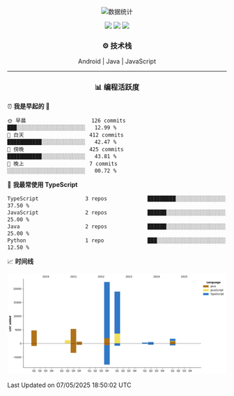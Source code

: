 <div align="center">
 
<!--<img src="longmao.gif" width=200 style="border-radius:10px;margin-right:30px"> -->
![数据统计](https://github-readme-stats-sigma-five.vercel.app/api?username=ispace-top&show_icons=true&theme=transparent&count_private=true)

[![](https://komarev.com/ghpvc/?username=ispace-top&color=brightgreen&label=%20%20%20👁%20%E6%B5%8F%E8%A7%88%20%20%20%20)](https://github.com/isace-top) 
[![](https://img.shields.io/badge/🌐_博客-www.ispace.top-brightgreen)](https://www.ispace.top) 
[![](https://img.shields.io/badge/_wapedkj@sina.com-blue?logo=gmail)](mailto:wapedkj@sina.com)

### ⚙️  技术栈   

Android  |  Java  |  JavaScript


---
### 📊  编程活跃度  

<div align="left" width="85%">
<!--START_SECTION:waka-->
  
⏰ **我是早起的 🐤** 

```text
🌞 早晨                     126 commits         ███░░░░░░░░░░░░░░░░░░░░░░   12.99 % 
🌆 白天                     412 commits         ███████████░░░░░░░░░░░░░░   42.47 % 
🌃 傍晚                     425 commits         ███████████░░░░░░░░░░░░░░   43.81 % 
🌙 晚上                     7 commits           ░░░░░░░░░░░░░░░░░░░░░░░░░   00.72 % 
```


📝 **我最常使用 TypeScript** 

```text
TypeScript               3 repos             █████████░░░░░░░░░░░░░░░░   37.50 % 
JavaScript               2 repos             ██████░░░░░░░░░░░░░░░░░░░   25.00 % 
Java                     2 repos             ██████░░░░░░░░░░░░░░░░░░░   25.00 % 
Python                   1 repo              ███░░░░░░░░░░░░░░░░░░░░░░   12.50 % 
```



📈 **时间线**

![Lines of Code chart](https://raw.githubusercontent.com/ispace-top/ispace-top/main/assets/bar_graph.png)


 Last Updated on 07/05/2025 18:50:02 UTC
<!--END_SECTION:waka-->

</div>
</div> 
